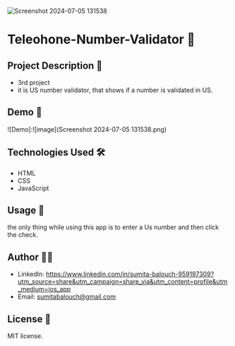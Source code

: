 ![Screenshot 2024-07-05 131538](https://github.com/S-BLH/telephone-number-validator/assets/168165771/23da4121-1b90-4e11-8c2d-b1ca498878fd)
# Teleohone-Number-Validator 🚀

## Project Description 📝
- 3rd project
- it is US number validator, that shows if a number is validated in US.

## Demo 📸

![Demo]:![image](Screenshot 2024-07-05 131538.png)

## Technologies Used 🛠️

- HTML
- CSS
- JavaScript


## Usage 🎯
the only thing while using this app is to enter a Us number and then click the check.

## Author 👩‍💻
- LinkedIn: https://www.linkedin.com/in/sumita-balouch-959197309?utm_source=share&utm_campaign=share_via&utm_content=profile&utm_medium=ios_app
- Email: sumitabalouch@gmail.com

## License 📜

MIT license.

